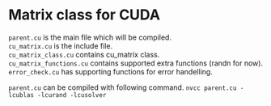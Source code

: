 # Matrix class for CUDA
`parent.cu` is the main file which will be compiled.  
`cu_matrix.cu` is the include file.  
`cu_matrix_class.cu` contains cu_matrix class.  
`cu_matrix_functions.cu` contains supported extra functions (randn for now).  
`error_check.cu` has supporting functions for error handelling.  

`parent.cu` can be compiled with following command.
`nvcc parent.cu -lcublas -lcurand -lcusolver`
